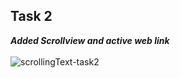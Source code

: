 ## Task 2 

***Added Scrollview and active web link***
<br>
<br>
![scrollingText-task2](https://user-images.githubusercontent.com/47735236/111351500-5647ae80-86ab-11eb-9c10-e23cfb624bb4.gif)
